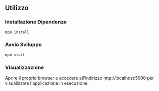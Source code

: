 ## Utilizzo

### Installazione Dipendenze
```bash
npm install
```

### Avvio Sviluppo
```bash
npm start
```

### Visualizzazione
Aprire il proprio browser e accedere all'indirizzo http://localhost:5000 per visualizzare l'applicazione in esecuzione.